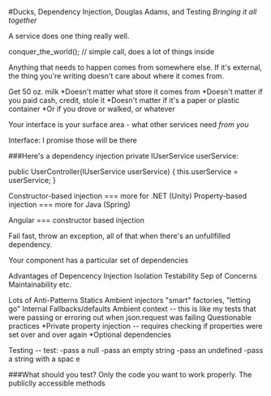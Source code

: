 #Ducks, Dependency Injection, Douglas Adams, and Testing
_Bringing it all together_

A service does one thing really well.

conquer_the_world();  // simple call, does a lot of things inside

Anything that needs to happen comes from somewhere else.
If it's external, the thing you're writing doesn't care about where it comes from.

Get 50 oz. milk
*Doesn't matter what store it comes from
*Doesn't matter if you paid cash, credit, stole it
*Doesn't matter if it's a paper or plastic container
*Or if you drove or walked, or whatever

Your interface is your surface area - what other services need _from you_

Interface: I promise those will be there

###Here's a dependency injection
private IUserService userService:

public UserController(IUserService userService)
{
	this.userService = userService;
}

Constructor-based injection === more for .NET (Unity)
Property-based injection === more for Java (Spring)

Angular === constructor based injection

Fail fast, throw an exception, all of that when there's an unfullfilled dependency.

Your component has a particular set of dependencies

Advantages of Depencency Injection
Isolation
Testability
Sep of Concerns
Maintainability
etc.

Lots of Anti-Patterns
Statics
Ambient injectors
"smart" factories, "letting go"
Internal Fallbacks/defaults
Ambient context -- this is like my tests that were passing or erroring out when json.request was failing
Questionable practices
*Private property injection -- requires checking if properties were set over and over again
*Optional dependencies

Testing -- test:
-pass a null
-pass an empty string
-pass an undefined
-pass a string with a spac
e

###What should you test?
Only the code you want to work properly.
The publiclly accessible methods
